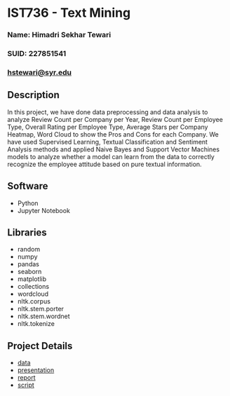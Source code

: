 # IST736 - Text Mining
### Name: Himadri Sekhar Tewari
### SUID: 227851541
### hstewari@syr.edu
## Description
In this project, we have done data preprocessing and data analysis to analyze Review Count per Company per Year, Review Count per Employee Type, Overall Rating per Employee Type, Average Stars per Company Heatmap, Word Cloud to show the Pros and Cons for each Company. We have used Supervised Learning, Textual Classification and Sentiment Analysis methods and applied Naive Bayes and Support Vector Machines models to analyze whether a model can learn from the data to correctly recognize the employee attitude based on pure textual information.
## Software
* Python
* Jupyter Notebook
## Libraries
* random
* numpy
* pandas
* seaborn
* matplotlib
* collections
* wordcloud
* nltk.corpus
* nltk.stem.porter
* nltk.stem.wordnet
* nltk.tokenize
## Project Details
* [data](https://github.com/hstewari/Syracuse-MS-Applied-Data-Science-Portfolio/tree/master/Projects/IST736/data)
* [presentation](https://github.com/hstewari/Syracuse-MS-Applied-Data-Science-Portfolio/tree/master/Projects/IST736/presentation)
* [report](https://github.com/hstewari/Syracuse-MS-Applied-Data-Science-Portfolio/tree/master/Projects/IST736/report)
* [script](https://github.com/hstewari/Syracuse-MS-Applied-Data-Science-Portfolio/tree/master/Projects/IST736/script)
